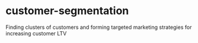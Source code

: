 # customer-segmentation
Finding clusters of customers and forming targeted marketing strategies for increasing customer LTV
